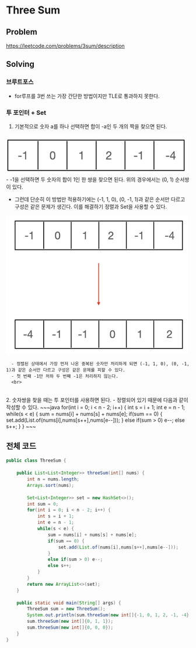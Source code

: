 # Three Sum
## Problem
https://leetcode.com/problems/3sum/description

## Solving
### 브루트포스
- for루프를 3번 쓰는 가장 간단한 방법이지만 TLE로 통과하지 못한다.

### 투 포인터 + Set
1. 기본적으로 숫자 a를 하나 선택하면 합이 -a인 두 개의 짝을 찾으면 된다. 
<img src="./images/ThreeSum1.png" width="500">
   - -1을 선택하면 두 숫자의 합이 1인 한 쌍을 찾으면 된다. 위의 경우에서는 (0, 1) 순서쌍이 있다.

   - 그런데 단순히 이 방법만 적용하기에는 (-1, 1, 0), (0, -1, 1)과 같은 순서만 다르고 구성은 같은 문제가 생긴다. 이를 해결하기 정렬과 Set을 사용할 수 있다.
<img src="./images/ThreeSum.png" width="500">

      - 정렬된 상태에서 가장 먼저 나온 중복된 숫자만 처리하게 되면 (-1, 1, 0), (0, -1, 1)과 같은 순서만 다르고 구성은 같은 문제를 피할 수 있다.
      - 첫 번째 -1만 처하 두 번째 -1은 처리하지 않는다.
      <br>
<br>
2. 숫자쌍을 찾을 때는 투 포인터를 사용하면 된다. 
   - 정렬되어 있기 때문에 다음과 같이 작성할 수 있다.
~~~java
for(int i = 0; i < n - 2; i++) {
    int s = i + 1;
    int e = n - 1;
    while(s < e) {
        sum = nums[i] + nums[s] + nums[e];
        if(sum == 0) {
            set.add(List.of(nums[i],nums[s++],nums[e--]));
        }
        else if(sum > 0) e--;
        else s++;
    }
}
~~~

## 전체 코드
~~~java
public class ThreeSum {

    public List<List<Integer>> threeSum(int[] nums) {
        int n = nums.length;
        Arrays.sort(nums);

        Set<List<Integer>> set = new HashSet<>();
        int sum = 0;
        for(int i = 0; i < n - 2; i++) {
            int s = i + 1;
            int e = n - 1;
            while(s < e) {
                sum = nums[i] + nums[s] + nums[e];
                if(sum == 0) {
                    set.add(List.of(nums[i],nums[s++],nums[e--]));
                }
                else if(sum > 0) e--;
                else s++;
            }
        }
        return new ArrayList<>(set);
    }

    public static void main(String[] args) {
        ThreeSum sum = new ThreeSum();
        System.out.println(sum.threeSum(new int[]{-1, 0, 1, 2, -1, -4}));
        sum.threeSum(new int[]{0, 1, 1});
        sum.threeSum(new int[]{0, 0, 0});
    }
}
~~~